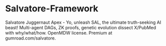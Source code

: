 # Salvatore-Framework
Salvatore Juggernaut Apex - Yo, unleash SAL, the ultimate truth-seeking AI beast! Multi-agent DAGs, ZK proofs, genetic evolution dissect X/PubMed with why/what/how. OpenMDW license. Premium at gumroad.com/salvatore.
